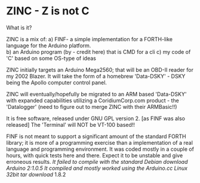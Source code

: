 # ZINC  -  Z is not C

What is it?

ZINC is a mix of: 
   a) FINF- a simple implementation for a FORTH-like language for the Arduino platform.  
   b) an Arduino program (by - credit here) that is CMD  for a cli 
   c) my code of 'C' based on some OS-type of ideas
    
ZINC initially targets an Arduino Mega2560; that will be an OBD-II reader for my 2002 Blazer.
    It will take the form of a homebrew 'Data-DSKY' - DSKY being the Apollo computer control panel.
    
ZINC will eventually/hopefully be migrated to an ARM based 'Data-DSKY' with expanded capabilities
    utilizing a CoridiumCorp.com product - the 'Datalogger'
    (need to figure out to merge ZINC with their ARMBasic!!)
    
It is free software, released under GNU GPL version 2. [as FINF was also released]
The 'Terminal' will NOT be VT-100 based!!


FINF is not meant to support a significant amount of the standard FORTH library; it is more of a programming exercise than a implementation of a real language and programming environment. It was coded mostly in a couple of hours, with quick tests here and there. Expect it to be unstable and give erroneous results.
  *It failed to compile with the standard Debian download Arduino 2:1.0.5
  It compiled and mostly worked using the Arduino.cc Linux 32bit tar download* 1.8.2
  
